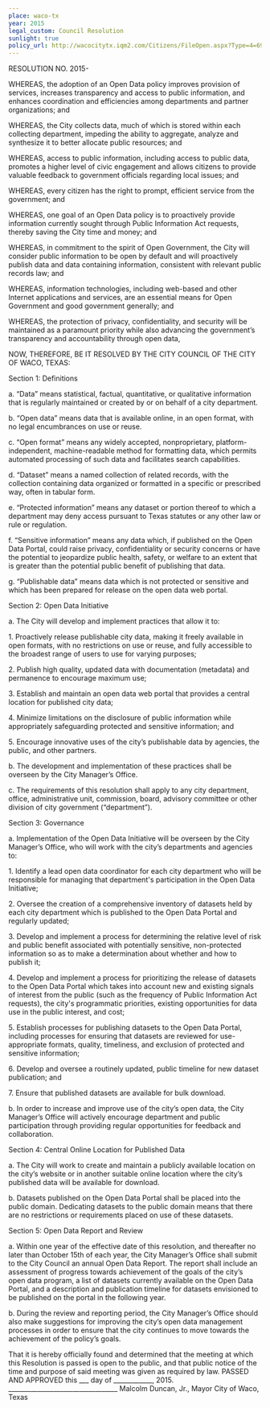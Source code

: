 ```yaml
---
place: waco-tx
year: 2015
legal_custom: Council Resolution
sunlight: true
policy_url: http://wacocitytx.iqm2.com/Citizens/FileOpen.aspx?Type=4=6970=1466
---
```


<p>RESOLUTION NO. 2015-</p> <p>WHEREAS, the adoption of an Open Data policy improves provision of services, increases transparency and access to public information, and enhances coordination and efficiencies among departments and partner organizations; and</p> <p>WHEREAS, the City collects data, much of which is stored within each collecting department, impeding the ability to aggregate, analyze and synthesize it to better allocate public resources; and</p> <p><span class="g-goals-and-values">WHEREAS, access to public information, including access to public data, promotes a higher level of civic engagement and allows citizens to provide valuable feedback to government officials regarding local issues; and</span></p> <p>WHEREAS, every citizen has the right to prompt, efficient service from the government; and</p> <p><span class="g-build-on-precedent">WHEREAS, one goal of an Open Data policy is to proactively provide information currently sought through Public Information Act requests, thereby saving the City time and money; and</p> <p>WHEREAS, in commitment to the spirit of Open Government, the City will consider public information to be open by default and will proactively publish data and data containing information, consistent with relevant public records law;</span> and</p> <p>WHEREAS, information technologies, including web-based and other Internet applications and services, are an essential means for Open Government and good government generally; and</p> <p><span class="g-sensitive-information">WHEREAS, the protection of privacy, confidentiality, and security will be maintained as a paramount priority while also advancing the government’s transparency and accountability through open data,</span></p> <p>NOW, THEREFORE, BE IT RESOLVED BY THE CITY COUNCIL OF THE CITY OF WACO, TEXAS:</p> <p>Section 1: Definitions</p> <p>a. <span class="def-data">“Data” means statistical, factual, quantitative, or qualitative information that is regularly maintained or created by or on behalf of a city department.</span></p> <p>b. <span class="def-open">“Open data” means data that is available online, in an open format, with no legal encumbrances on use or reuse.</span></p> <p>c. “Open format” means any widely accepted, nonproprietary, platform-independent, machine-readable method for formatting data, which permits automated processing of such data and facilitates search capabilities.</p> <p>d. “Dataset” means a named collection of related records, with the collection containing data organized or formatted in a specific or prescribed way, often in tabular form.</p> <p>e. “Protected information” means any dataset or portion thereof to which a department may deny access pursuant to Texas statutes or any other law or rule or regulation.</p> <p>f. “Sensitive information” means any data which, if published on the Open Data Portal, could raise privacy, confidentiality or security concerns or have the potential to jeopardize public health, safety, or welfare to an extent that is greater than the potential public benefit of publishing that data.</p> <p>g. “Publishable data” means data which is not protected or sensitive and which has been prepared for release on the open data web portal.</p> <p>Section 2: Open Data Initiative</p> <p>a. <span class="g-proactive-release"><span class="g-metadata"><span class="g-real-time-updates"><span class="g-partnerships">The City will develop and implement practices that allow it to:</span></span></span></p> <p>1. <span class="g-license-free">Proactively release publishable city data, making it freely available in open formats, with no restrictions on use or reuse, and fully accessible to the broadest range of users to use for varying purpose</span>s;</span></p> <p>2. <span class="g-metadata"><span class="g-real-time-updates">Publish high quality, updated data with documentation (metadata) and permanence to encourage maximum use;</span></span></p> <p>3. <span class="g-proactive-release">Establish and maintain an open data web portal that provides a central location for published city data;</span></p> <p>4. <span class="g-open-access">Minimize limitations on the disclosure of public information while appropriately safeguarding protected and sensitive information; and</span></p> <p>5. <span class="g-partnerships">Encourage innovative uses of the city’s publishable data by agencies, the public, and other partners.</span></p> <p>b. The development and implementation of these practices shall be overseen by the City Manager’s Office.</p> <p>c. The requirements of this resolution shall apply to any city department, office, administrative unit, commission, board, advisory committee or other division of city government (“department”).</p> <p><span class="g-oversight-authority">Section 3: Governance</p> <p>a. Implementation of the Open Data Initiative will be overseen by the City Manager’s Office, who will work with the city’s departments and agencies to: </p> <p>1. Identify a lead open data coordinator for each city department who will be responsible for managing that department's participation in the Open Data Initiative;</p> <p>2. Oversee the creation of a comprehensive inventory of datasets held by each city department which is published to the Open Data Portal and regularly updated;</span></p> <p>3. <span class="g-sensitive-information"><span class="g-oversight-authority"><span class="g-binding-regulations">Develop and implement a process for determining the relative level of risk and public benefit associated with potentially sensitive, non-protected information so as to make a determination about whether and how to publish it;</span></span></span></p> <p>4. <span class="g-prioritization"><span class="g-oversight-authority"><span class="g-binding-regulations">Develop and implement a process for prioritizing the release of datasets to the Open Data Portal which takes into account new and existing signals of interest from the public (such as the frequency of Public Information Act requests), the city's programmatic priorities, existing opportunities for data use in the public interest, and cost</span></span></span>;</p> <p>5. <span class="g-open-formats"><span class="g-thoughtful-formats"><span class="g-oversight-authority"><span class="g-binding-regulations">Establish processes for publishing datasets to the Open Data Portal, including processes for ensuring that datasets are reviewed for use-appropriate formats, quality, timeliness, and exclusion of protected and sensitive information;</span></span></span></span></p> <p>6. <span class="g-oversight-authority">Develop and oversee a routinely updated, public timeline for new dataset publication; and</span></p> <p>7. <span class="g-bulk-data"><span class="g-oversight-authority">Ensure that published datasets are available for bulk download</span></span>.</p> <p>b. <span class="g-public-participation">In order to increase and improve use of the city’s open data, the City Manager’s Office will actively encourage department and public participation through providing regular opportunities for feedback and collaboration.</span></p> <p><span class="g-data-portals-and-websites">Section 4: Central Online Location for Published Data</p> <p>a. <span class="g-funding">The City will work to create and maintain a</span> publicly available location on the city’s website or in another suitable online location <span class="g-funding">where the city’s published data will be available </span>for download.</p> <p>b. Datasets published on the Open Data Portal shall be placed into the public domain. Dedicating datasets to the public domain means that there are no restrictions or requirements placed on use of these datasets.</span></p> <p>Section 5: Open Data Report and Review</p> <p>a. <span class="g-future-review">Within one year of the effective date of this resolution, and thereafter no later than October 15th of each year, the City Manager’s Office shall submit to the City Council an annual Open Data Report. The report shall include an assessment of progress towards achievement of the goals of the city’s open data program, a list of datasets currently available on the Open Data Portal, and a description and publication timeline for datasets envisioned to be published on the portal in the following year.</span></p> <p>b. During the review and reporting period, the City Manager’s Office should also make suggestions for improving the city’s open data management processes in order to ensure that the city continues to move towards the achievement of the policy’s goals.</p> <p>That it is hereby officially found and determined that the meeting at which this Resolution is passed is open to the public, and that public notice of the time and purpose of said meeting was given as required by law. PASSED AND APPROVED this ___ day of ____________, 2015. __________________________________ Malcolm Duncan, Jr., Mayor City of Waco, Texas </p> <p/>
